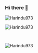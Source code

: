 ### Hi there 👋

<!--
**Harindu973/Harindu973** is a ✨ _special_ ✨ repository because its `README.md` (this file) appears on your GitHub profile.

Here are some ideas to get you started:

- 🔭 I’m currently working on ...
- 🌱 I’m currently learning ...
- 👯 I’m looking to collaborate on ...
- 🤔 I’m looking for help with ...
- 💬 Ask me about ...
- 📫 How to reach me: ...
- 😄 Pronouns: ...
- ⚡ Fun fact: ...
-->

<p>&nbsp;<img align="left" src="https://github-readme-stats.vercel.app/api?username=Harindu973&show_icons=true"
        alt="Harindu973" /></p>
 
<p><img align="center" src="https://github-readme-stats.vercel.app/api/top-langs/?username=Harindu973&layout=compact"
        alt="Harindu973" /></p>

<br>

<p align="left"> <img src="https://komarev.com/ghpvc/?username=Harindu973&color=brightgreen" alt="Harindu973" /> </p>
